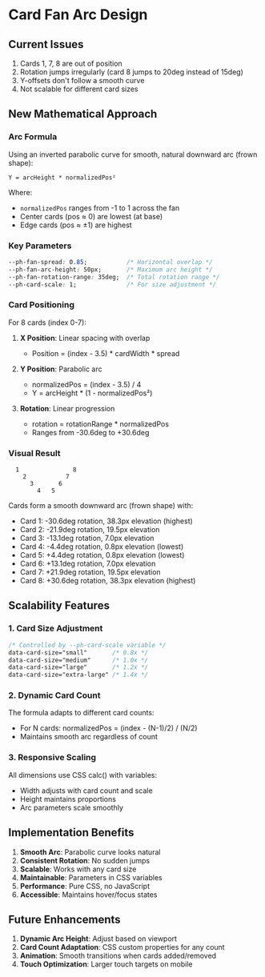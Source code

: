 # Card Fan Arc Design

## Current Issues
1. Cards 1, 7, 8 are out of position
2. Rotation jumps irregularly (card 8 jumps to 20deg instead of 15deg)
3. Y-offsets don't follow a smooth curve
4. Not scalable for different card sizes

## New Mathematical Approach

### Arc Formula
Using an inverted parabolic curve for smooth, natural downward arc (frown shape):

```
Y = arcHeight * normalizedPos²
```

Where:
- `normalizedPos` ranges from -1 to 1 across the fan
- Center cards (pos ≈ 0) are lowest (at base)
- Edge cards (pos ≈ ±1) are highest

### Key Parameters
```css
--ph-fan-spread: 0.85;           /* Horizontal overlap */
--ph-fan-arc-height: 50px;       /* Maximum arc height */
--ph-fan-rotation-range: 35deg;  /* Total rotation range */
--ph-card-scale: 1;              /* For size adjustment */
```

### Card Positioning

For 8 cards (index 0-7):
1. **X Position**: Linear spacing with overlap
   - Position = (index - 3.5) * cardWidth * spread
   
2. **Y Position**: Parabolic arc
   - normalizedPos = (index - 3.5) / 4
   - Y = arcHeight * (1 - normalizedPos²)
   
3. **Rotation**: Linear progression
   - rotation = rotationRange * normalizedPos
   - Ranges from -30.6deg to +30.6deg

### Visual Result
```
  1               8
    2           7
      3       6
        4   5
```

Cards form a smooth downward arc (frown shape) with:
- Card 1: -30.6deg rotation, 38.3px elevation (highest)
- Card 2: -21.9deg rotation, 19.5px elevation
- Card 3: -13.1deg rotation, 7.0px elevation
- Card 4: -4.4deg rotation, 0.8px elevation (lowest)
- Card 5: +4.4deg rotation, 0.8px elevation (lowest)
- Card 6: +13.1deg rotation, 7.0px elevation
- Card 7: +21.9deg rotation, 19.5px elevation
- Card 8: +30.6deg rotation, 38.3px elevation (highest)

## Scalability Features

### 1. Card Size Adjustment
```css
/* Controlled by --ph-card-scale variable */
data-card-size="small"       /* 0.8x */
data-card-size="medium"      /* 1.0x */
data-card-size="large"       /* 1.2x */
data-card-size="extra-large" /* 1.4x */
```

### 2. Dynamic Card Count
The formula adapts to different card counts:
- For N cards: normalizedPos = (index - (N-1)/2) / (N/2)
- Maintains smooth arc regardless of count

### 3. Responsive Scaling
All dimensions use CSS calc() with variables:
- Width adjusts with card count and scale
- Height maintains proportions
- Arc parameters scale smoothly

## Implementation Benefits

1. **Smooth Arc**: Parabolic curve looks natural
2. **Consistent Rotation**: No sudden jumps
3. **Scalable**: Works with any card size
4. **Maintainable**: Parameters in CSS variables
5. **Performance**: Pure CSS, no JavaScript
6. **Accessible**: Maintains hover/focus states

## Future Enhancements

1. **Dynamic Arc Height**: Adjust based on viewport
2. **Card Count Adaptation**: CSS custom properties for any count
3. **Animation**: Smooth transitions when cards added/removed
4. **Touch Optimization**: Larger touch targets on mobile